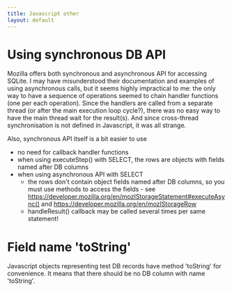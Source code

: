 ```yaml
---
title: Javascript other
layout: default
---
```


# Using synchronous DB API #
Mozilla offers both synchronous and asynchronous API for accessing SQLite. I may have misunderstood their documentation and examples of using asynchronous calls, but it seems highly impractical to me: the only way to have a sequence of operations seemed to chain handler functions (one per each operation). Since the handlers are called from a separate thread (or after the main execution loop cycle?), there was no easy way to have the main thread wait for the result(s). And since cross-thread synchronisation is not defined in Javascript, it was all strange.

Also, synchronous API itself is a bit easier to use
  * no need for callback handler functions
  * when using executeStep() with SELECT, the rows are objects with fields named after DB columns
  * when using asynchronous API with SELECT
    * the rows don't contain object fields named after DB columns, so you must use methods to access the fields - see https://developer.mozilla.org/en/mozIStorageStatement#executeAsync() and https://developer.mozilla.org/en/mozIStorageRow
    * handleResult() callback may be called several times per same statement!

# Field name 'toString' #
Javascript objects representing test DB records have method 'toString' for convenience. It means that there should be no DB column with name 'toString'.